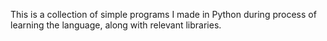 This is a collection of simple programs I made in Python during process of learning the language, along with relevant libraries.
